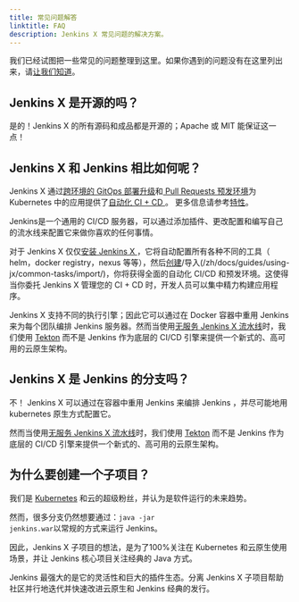 ```yaml
---
title: 常见问题解答
linktitle: FAQ
description: Jenkins X 常见问题的解决方案。
---
```


我们已经试图把一些常见的问题整理到这里。如果你遇到的问题没有在这里列出来，请[让我们知道](https://github.com/jenkins-x/jx/issues/new)。


## Jenkins X 是开源的吗？

是的！Jenkins X 的所有源码和成品都是开源的；Apache 或 MIT 能保证这一点！

## Jenkins X 和 Jenkins 相比如何呢？

Jenkins X 通过[跨环境的 GitOps 部署升级](/zh/about/concepts/features/#部署升级)和[ Pull Requests 预发环境](/zh/about/concepts/features/#预发环境)为 Kubernetes 中的应用提供了[自动化 CI + CD ](/zh/about/concepts/features/#automated-pipelines)。
更多信息请参考[特性](/zh/about/concepts/features/)。

Jenkins是一个通用的 CI/CD 服务器，可以通过添加插件、更改配置和编写自己的流水线来配置它来做你喜欢的任何事情。

对于 Jenkins X 仅仅[安装 Jenkins X ](/zh/dosc/getting-started/)，它将自动配置所有各种不同的工具（ helm，docker registry，nexus 等等），然后[创建](/zh/docs/guides/using-jx/common-tasks/create-spring/)/导入(/zh/docs/guides/using-jx/common-tasks/import/)，你将获得全面的自动化 CI/CD 和预发环境。这使得当你委托 Jenkins X 管理您的 CI + CD 时，开发人员可以集中精力构建应用程序。

Jenkins X 支持不同的执行引擎；因此它可以通过在 Docker 容器中重用 Jenkins 来为每个团队编排 Jenkins 服务器。然而当使用[无服务 Jenkins X 流水线](/zh/about/concepts/jenkins-x-pipelines/)时，我们使用 [Tekton](https://tekton.dev/) 而不是 Jenkins 作为底层的 CI/CD 引擎来提供一个新式的、高可用的云原生架构。


## Jenkins X 是 Jenkins 的分支吗？

不！ Jenkins X 可以通过在容器中重用 Jenkins 来编排 Jenkins ，并尽可能地用 kubernetes 原生方式配置它。

然而当使用[无服务 Jenkins X 流水线](/zh/about/concepts/jenkins-x-pipelines/)时，我们使用 [Tekton](https://tekton.dev/) 而不是 Jenkins 作为底层的 CI/CD 引擎来提供一个新式的、高可用的云原生架构。

## 为什么要创建一个子项目？

我们是 <a href="https://kubernetes.io/">Kubernetes</a> 和云的超级粉丝，并认为是软件运行的未来趋势。

然而，很多分支仍然想要通过：<code>java -jar jenkins.war</code >以常规的方式来运行 Jenkins。

因此，Jenkins X 子项目的想法，是为了100%关注在 Kubernetes 和云原生使用场景，并让 Jenkins 核心项目关注经典的 Java 方式。

Jenkins 最强大的是它的灵活性和巨大的插件生态。分离 Jenkins X 子项目帮助社区并行地迭代并快速改进云原生和 Jenkins 经典的发行。
